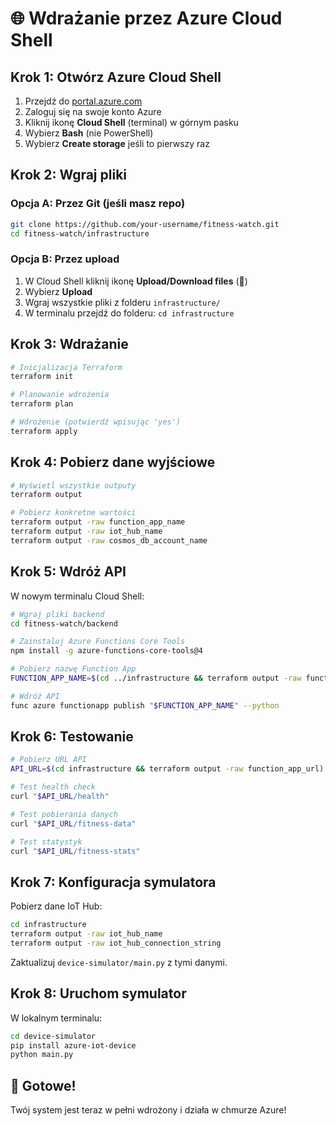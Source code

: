 # 🌐 Wdrażanie przez Azure Cloud Shell

## Krok 1: Otwórz Azure Cloud Shell

1. Przejdź do [portal.azure.com](https://portal.azure.com)
2. Zaloguj się na swoje konto Azure
3. Kliknij ikonę **Cloud Shell** (terminal) w górnym pasku
4. Wybierz **Bash** (nie PowerShell)
5. Wybierz **Create storage** jeśli to pierwszy raz

## Krok 2: Wgraj pliki

### Opcja A: Przez Git (jeśli masz repo)

```bash
git clone https://github.com/your-username/fitness-watch.git
cd fitness-watch/infrastructure
```

### Opcja B: Przez upload

1. W Cloud Shell kliknij ikonę **Upload/Download files** (📁)
2. Wybierz **Upload**
3. Wgraj wszystkie pliki z folderu `infrastructure/`
4. W terminalu przejdź do folderu: `cd infrastructure`

## Krok 3: Wdrażanie

```bash
# Inicjalizacja Terraform
terraform init

# Planowanie wdrożenia
terraform plan

# Wdrożenie (potwierdź wpisując 'yes')
terraform apply
```

## Krok 4: Pobierz dane wyjściowe

```bash
# Wyświetl wszystkie outputy
terraform output

# Pobierz konkretne wartości
terraform output -raw function_app_name
terraform output -raw iot_hub_name
terraform output -raw cosmos_db_account_name
```

## Krok 5: Wdróż API

W nowym terminalu Cloud Shell:

```bash
# Wgraj pliki backend
cd fitness-watch/backend

# Zainstaluj Azure Functions Core Tools
npm install -g azure-functions-core-tools@4

# Pobierz nazwę Function App
FUNCTION_APP_NAME=$(cd ../infrastructure && terraform output -raw function_app_name)

# Wdróż API
func azure functionapp publish "$FUNCTION_APP_NAME" --python
```

## Krok 6: Testowanie

```bash
# Pobierz URL API
API_URL=$(cd infrastructure && terraform output -raw function_app_url)

# Test health check
curl "$API_URL/health"

# Test pobierania danych
curl "$API_URL/fitness-data"

# Test statystyk
curl "$API_URL/fitness-stats"
```

## Krok 7: Konfiguracja symulatora

Pobierz dane IoT Hub:

```bash
cd infrastructure
terraform output -raw iot_hub_name
terraform output -raw iot_hub_connection_string
```

Zaktualizuj `device-simulator/main.py` z tymi danymi.

## Krok 8: Uruchom symulator

W lokalnym terminalu:

```bash
cd device-simulator
pip install azure-iot-device
python main.py
```

## 🎉 Gotowe!

Twój system jest teraz w pełni wdrożony i działa w chmurze Azure!
